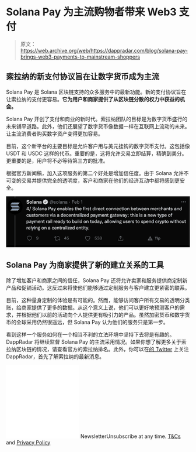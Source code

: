 # Solana Pay 为主流购物者带来 Web3 支付

> 原文：<https://web.archive.org/web/https://dappradar.com/blog/solana-pay-brings-web3-payments-to-mainstream-shoppers>

## 索拉纳的新支付协议旨在让数字货币成为主流

Solana Pay 是 Solana 区块链支持的众多服务中的最新功能。新的支付协议旨在让索拉纳的支付更容易。**它为用户和商家提供了从区块链分散的权力中获益的机会。**

Solana Pay 开创了支付和商业的新时代。索拉纳团队的目标是为数字货币盛行的未来铺平道路。此外，他们还展望了数字货币像数据一样在互联网上流动的未来。让主流消费者购买数字资产变得更加容易。

目前，这个新平台的主要目标是允许客户用与美元挂钩的数字货币支付。这包括像 USDT 和 USDC 这样的代币。重要的是，这将允许交易立即结算，精确到美分。更重要的是，用户将不必等待第三方的批准。

根据官方新闻稿，加入这项服务的第二个好处是增加信任度。由于 Solana 允许不可变的交易并提供完全的透明度，客户和商家在他们的经济互动中都将感到更安全。

![](img/57c3bc52d975c762237461194eec2f14.png)

## Solana Pay 为商家提供了新的建立关系的工具

除了增加客户和商家之间的信任，Solana Pay 还将允许卖家和服务提供商定制新产品和促销活动。这反过来将使他们能够通过定制服务与客户建立更紧密的联系。

目前，这种量身定制的体验是有可能的。然而，能够访问客户所有交易的透明分类账，给商家提供了更多的数据。从这个意义上说，他们可以更好地预测客户的需求，并根据他们以前的活动向个人提供更有吸引力的产品。虽然加密货币和数字货币的全球采用仍然很遥远，但 Solana Pay 认为他们的服务只是第一步。

看到这样一个服务如何在一个相当不利的立法环境中坚持下去将是有趣的。DappRadar 将继续监督 Solana Pay 的主流采用情况。如果你想了解更多关于索拉纳区块链的情况，请查看官方的索拉纳排名。此外，你可以在[的 Twitter](https://web.archive.org/web/20221127144827/https://twitter.com/dappradar) 上关注 DappRadar，首先了解索拉纳的最新消息。

![](img/6d5a4a2d609c56e1a5771717e54ba759.png) NewsletterUnsubscribe at any time. [T&Cs](https://web.archive.org/web/20221127144827/https://dappradar.com/terms) and [Privacy Policy](https://web.archive.org/web/20221127144827/https://dappradar.com/privacy-policy)